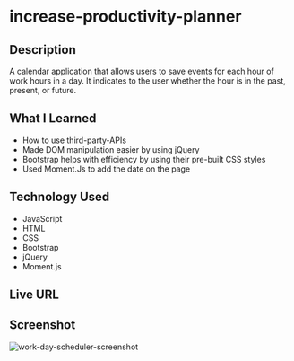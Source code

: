 # increase-productivity-planner

## Description
A calendar application that allows users to save events for each hour of work hours in a day. It indicates to the user whether the hour is in the past, present, or future. 

## What I Learned
- How to use third-party-APIs 
- Made DOM manipulation easier by using jQuery
- Bootstrap helps with efficiency by using their pre-built CSS styles
- Used Moment.Js to add the date on the page

## Technology Used 
- JavaScript
- HTML
- CSS
- Bootstrap
- jQuery
- Moment.js

## Live URL

## Screenshot
![work-day-scheduler-screenshot](https://user-images.githubusercontent.com/98371322/158069162-3d9641a5-1cc7-401f-b49e-4be5270f4fe8.png)
